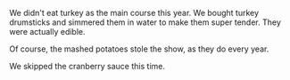 We didn't eat turkey as the main course this year. We bought turkey drumsticks and simmered them in water to make them super tender. They were actually edible.

Of course, the mashed potatoes stole the show, as they do every year.

We skipped the cranberry sauce this time.
